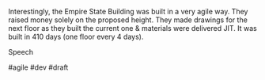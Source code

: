 Interestingly, the Empire State Building was built in a very agile way. They raised money solely on the proposed height. They made drawings for the next floor as they built the current one & materials were delivered JIT. It was built in 410 days (one floor every 4 days).

Speech [](https://chrisgagne.com/1255/mary-poppendiecks-the-tyranny-of-the-plan/)

#agile #dev
#draft